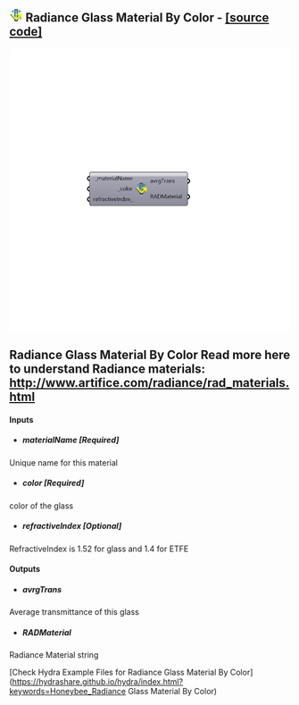 ## ![](../../images/icons/Radiance_Glass_Material_By_Color.png) Radiance Glass Material By Color - [[source code]](https://github.com/mostaphaRoudsari/honeybee/tree/master/src/Honeybee_Radiance%20Glass%20Material%20By%20Color.py)

![](../../images/components/Radiance_Glass_Material_By_Color.png)

Radiance Glass Material By Color
 Read more here to understand Radiance materials: http://www.artifice.com/radiance/rad_materials.html
 -
 

#### Inputs
* ##### materialName [Required]
Unique name for this material
* ##### color [Required]
color of the glass
* ##### refractiveIndex [Optional]
RefractiveIndex is 1.52 for glass and 1.4 for ETFE

#### Outputs
* ##### avrgTrans
Average transmittance of this glass
* ##### RADMaterial
Radiance Material string


[Check Hydra Example Files for Radiance Glass Material By Color](https://hydrashare.github.io/hydra/index.html?keywords=Honeybee_Radiance Glass Material By Color)